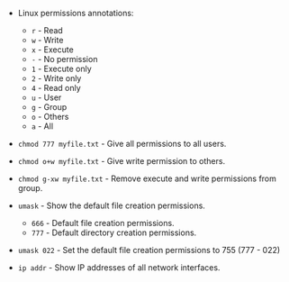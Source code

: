 * Linux permissions annotations:
    * `r` - Read
    * `w` - Write
    * `x` - Execute
    * `-` - No permission
    * `1` - Execute only
    * `2` - Write only
    * `4` - Read only
    * `u` - User
    * `g` - Group
    * `o` - Others
    * `a` - All

* `chmod 777 myfile.txt` - Give all permissions to all users.
* `chmod o+w myfile.txt` - Give write permission to others.
* `chmod g-xw myfile.txt` - Remove execute and write permissions from group.

* `umask` - Show the default file creation permissions.
    * `666` - Default file creation permissions.
    * `777` - Default directory creation permissions.
  
* `umask 022` - Set the default file creation permissions to 755 (777 - 022)

* `ip addr` - Show IP addresses of all network interfaces.